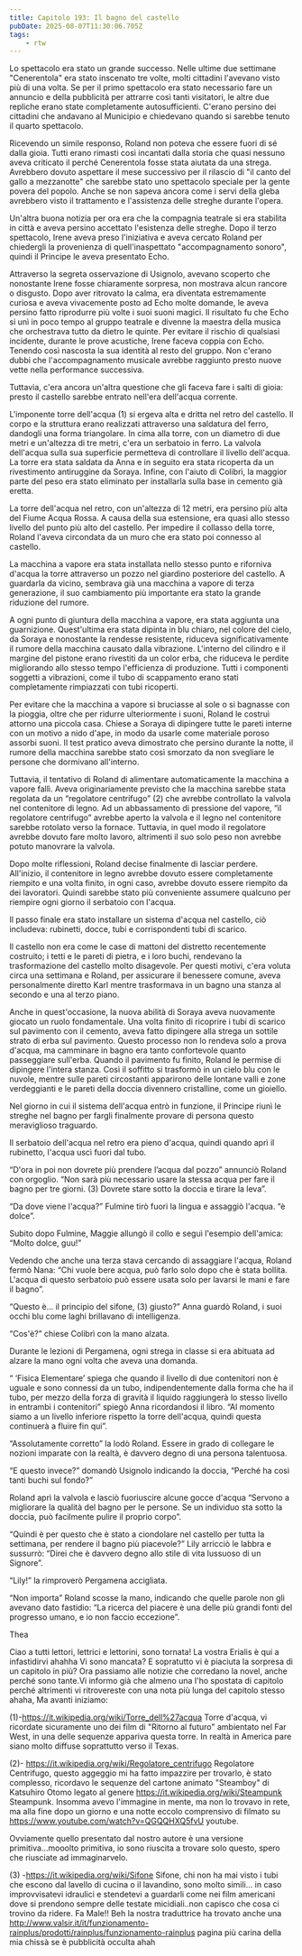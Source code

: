 ```yaml
---
title: Capitolo 193: Il bagno del castello
pubDate: 2025-08-07T11:30:06.705Z
tags:
    - rtw
---
```







Lo spettacolo era stato un grande successo. Nelle ultime due settimane "Cenerentola" era stato inscenato tre volte, molti cittadini l'avevano visto più di una volta. Se per il primo spettacolo era stato necessario fare un annuncio e della pubblicità per attrarre così tanti visitatori, le altre due repliche erano state completamente autosufficienti. C'erano persino dei cittadini che andavano al Municipio e chiedevano quando si sarebbe tenuto il quarto spettacolo.


Ricevendo un simile responso, Roland non poteva che essere fuori di sé dalla gioia. Tutti erano rimasti così incantati dalla storia che quasi nessuno aveva criticato il perché Cenerentola fosse stata aiutata da una strega. Avrebbero dovuto aspettare il mese successivo per il rilascio di "il canto del gallo a mezzanotte" che sarebbe stato uno spettacolo speciale per la gente povera del popolo. Anche se non sapeva ancora come i servi della gleba avrebbero visto il trattamento e l'assistenza delle streghe durante l'opera.


Un'altra buona notizia per ora era che la compagnia teatrale si era stabilita in città e aveva persino accettato l'esistenza delle streghe. Dopo il terzo spettacolo, Irene aveva preso l'iniziativa e aveva cercato Roland per chiedergli la provenienza di quell'inaspettato "accompagnamento sonoro", quindi il Principe le aveva presentato Echo.


Attraverso la segreta osservazione di Usignolo, avevano scoperto che nonostante Irene fosse chiaramente sorpresa, non mostrava alcun rancore o disgusto. Dopo aver ritrovato la calma, era diventata estremamente curiosa e aveva vivacemente posto ad Echo molte domande, le aveva persino fatto riprodurre più volte i suoi suoni magici. Il risultato fu che Echo si unì in poco tempo al gruppo teatrale e divenne la maestra della musica che orchestrava tutto da dietro le quinte. Per evitare il rischio di qualsiasi incidente, durante le prove acustiche, Irene faceva coppia con Echo. Tenendo così nascosta la sua identità al resto del gruppo. Non c'erano dubbi che l'accompagnamento musicale avrebbe raggiunto presto nuove vette nella performance successiva.


Tuttavia, c'era ancora un'altra questione che gli faceva fare i salti di gioia: presto il castello sarebbe entrato nell'era dell'acqua corrente.


L'imponente torre dell'acqua (1) si ergeva alta e dritta nel retro del castello. Il corpo e la struttura erano realizzati attraverso una saldatura del ferro, dandogli una forma triangolare. In cima alla torre, con un diametro di due metri e un'altezza di tre metri, c'era un serbatoio in ferro. La valvola dell'acqua sulla sua superficie permetteva di controllare il livello dell'acqua. La torre era stata saldata da Anna e in seguito era stata ricoperta da un rivestimento antiruggine da Soraya. Infine, con l'aiuto di Colibrì, la maggior parte del peso era stato eliminato per installarla sulla base in cemento già eretta.


La torre dell'acqua nel retro, con un'altezza di 12 metri, era persino più alta del Fiume Acqua Rossa. A causa della sua estensione, era quasi allo stesso livello del punto più alto del castello. Per impedire il collasso della torre, Roland l'aveva circondata da un muro che era stato poi connesso al castello.


La macchina a vapore era stata installata nello stesso punto e riforniva d'acqua la torre attraverso un pozzo nel giardino posteriore del castello. A guardarla da vicino, sembrava già una macchina a vapore di terza generazione, il suo cambiamento più importante era stato la grande riduzione del rumore.


A ogni punto di giuntura della macchina a vapore, era stata aggiunta una guarnizione. Quest'ultima era stata dipinta in blu chiaro, nel colore del cielo, da Soraya e nonostante la rendesse resistente, riduceva significativamente il rumore della macchina causato dalla vibrazione. L'interno del cilindro e il margine del pistone erano rivestiti da un color erba, che riduceva le perdite migliorando allo stesso tempo l'efficienza di produzione. Tutti i componenti soggetti a vibrazioni, come il tubo di scappamento erano stati completamente rimpiazzati con tubi ricoperti.


Per evitare che la macchina a vapore si bruciasse al sole o si bagnasse con la pioggia, oltre che per ridurre ulteriormente i suoni, Roland le costruì attorno una piccola casa. Chiese a Soraya di dipingere tutte le pareti interne con un motivo a nido d'ape, in modo da usarle come materiale poroso assorbi suoni. Il test pratico aveva dimostrato che persino durante la notte, il rumore della macchina sarebbe stato così smorzato da non svegliare le persone che dormivano all'interno.


Tuttavia, il tentativo di Roland di alimentare automaticamente la macchina a vapore fallì. Aveva originariamente previsto che la macchina sarebbe stata regolata da un “regolatore centrifugo” (2) che avrebbe controllato la valvola nel contenitore di legno. Ad un abbassamento di pressione del vapore, “il regolatore centrifugo” avrebbe aperto la valvola e il legno nel contenitore sarebbe rotolato verso la fornace. Tuttavia, in quel modo il regolatore avrebbe dovuto fare molto lavoro, altrimenti il suo solo peso non avrebbe potuto manovrare la valvola.


Dopo molte riflessioni, Roland decise finalmente di lasciar perdere. All'inizio, il contenitore in legno avrebbe dovuto essere completamente riempito e una volta finito, in ogni caso, avrebbe dovuto essere riempito da dei lavoratori. Quindi sarebbe stato più conveniente assumere qualcuno per riempire ogni giorno il serbatoio con l'acqua.


Il passo finale era stato installare un sistema d'acqua nel castello, ciò includeva: rubinetti, docce, tubi e corrispondenti tubi di scarico.


Il castello non era come le case di mattoni del distretto recentemente costruito; i tetti e le pareti di pietra, e i loro buchi, rendevano la trasformazione del castello molto disagevole. Per questi motivi, c'era voluta circa una settimana e Roland, per assicurare il benessere comune, aveva personalmente diretto Karl mentre trasformava in un bagno una stanza al secondo e una al terzo piano.


Anche in quest'occasione, la nuova abilità di Soraya aveva nuovamente giocato un ruolo fondamentale. Una volta finito di ricoprire i tubi di scarico sul pavimento con il cemento, aveva fatto dipingere alla strega un sottile strato di erba sul pavimento. Questo processo non lo rendeva solo a prova d'acqua, ma camminare in bagno era tanto confortevole quanto passeggiare sull'erba. Quando il pavimento fu finito, Roland le permise di dipingere l'intera stanza. Così il soffitto si trasformò in un cielo blu con le nuvole, mentre sulle pareti circostanti apparirono delle lontane valli e zone verdeggianti e le pareti della doccia divennero cristalline, come un gioiello.


Nel giorno in cui il sistema dell'acqua entrò in funzione, il Principe riunì le streghe nel bagno per fargli finalmente provare di persona questo meraviglioso traguardo.


Il serbatoio dell'acqua nel retro era pieno d'acqua, quindi quando aprì il rubinetto, l'acqua uscì fuori dal tubo.


“D'ora in poi non dovrete più prendere l’acqua dal pozzo” annunciò Roland con orgoglio. “Non sarà più necessario usare la stessa acqua per fare il bagno per tre giorni. (3) Dovrete stare sotto la doccia e tirare la leva”.


“Da dove viene l'acqua?” Fulmine tirò fuori la lingua e assaggiò l'acqua. “è dolce”.


Subito dopo Fulmine, Maggie allungò il collo e seguì l'esempio dell'amica: “Molto dolce, guu!”


Vedendo che anche una terza stava cercando di assaggiare l'acqua, Roland fermò Nana: “Chi vuole bere acqua, può farlo solo dopo che è stata bollita. L'acqua di questo serbatoio può essere usata solo per lavarsi le mani e fare il bagno”.


“Questo è… il principio del sifone, (3) giusto?” Anna guardò Roland, i suoi occhi blu come laghi brillavano di intelligenza.


“Cos'è?” chiese Colibrì con la mano alzata.


Durante le lezioni di Pergamena, ogni strega in classe si era abituata ad alzare la mano ogni volta che aveva una domanda.


“ ‘Fisica Elementare’ spiega che quando il livello di due contenitori non è uguale e sono connessi da un tubo, indipendentemente dalla forma che ha il tubo, per mezzo della forza di gravità il liquido raggiungerà lo stesso livello in entrambi i contenitori” spiegò Anna ricordandosi il libro. “Al momento siamo a un livello inferiore rispetto la torre dell'acqua, quindi questa continuerà a fluire fin qui”.


“Assolutamente corretto” la lodò Roland. Essere in grado di collegare le nozioni imparate con la realtà, è davvero degno di una persona talentuosa.


“E questo invece?” domandò Usignolo indicando la doccia, “Perché ha così tanti buchi sul fondo?”


Roland aprì la valvola e lasciò fuoriuscire alcune gocce d'acqua “Servono a migliorare la qualità del bagno per le persone. Se un individuo sta sotto la doccia, può facilmente pulire il proprio corpo”.


“Quindi è per questo che è stato a ciondolare nel castello per tutta la settimana, per rendere il bagno più piacevole?” Lily arricciò le labbra e sussurrò: “Direi che è davvero degno allo stile di vita lussuoso di un Signore”.


“Lily!” la rimproverò Pergamena accigliata.


“Non importa” Roland scosse la mano, indicando che quelle parole non gli avevano dato fastidio: “La ricerca del piacere è una delle più grandi fonti del progresso umano, e io non faccio eccezione”.




Thea


Ciao a tutti lettori, lettrici e lettorini, sono tornata! La vostra Erialis è qui a infastidirvi ahahha  Vi sono mancata? E sopratutto vi è piaciuta la sorpresa di un capitolo in più? Ora passiamo alle notizie che corredano la novel, anche perché sono tante.Vi informo già che almeno una l'ho spostata di capitolo perché altrimenti vi ritrovereste con una nota più lunga del capitolo stesso ahaha, Ma avanti iniziamo:


(1)-https://it.wikipedia.org/wiki/Torre_dell%27acqua Torre d'acqua, vi ricordate sicuramente uno dei film di "Ritorno al futuro" ambientato nel Far West, in una delle sequenze appariva questa torre. In realtà in America pare siano molto diffuse soprattutto verso il Texas.


(2)-  https://it.wikipedia.org/wiki/Regolatore_centrifugo Regolatore Centrifugo, questo aggeggio mi ha fatto impazzire per trovarlo, è stato complesso, ricordavo le sequenze del cartone animato "Steamboy" di Katsuhiro Otomo legato al genere https://it.wikipedia.org/wiki/Steampunk Steampunk. 
Insomma avevo l'immagine in mente, ma non lo trovavo in rete, ma alla fine dopo un giorno e una notte eccolo comprensivo di filmato su https://www.youtube.com/watch?v=QGQQHXQ5fvU youtube.


Ovviamente quello presentato dal nostro autore è una versione primitiva...mooolto primitiva, io sono riuscita a trovare solo questo, spero che riusciate ad immaginarvelo.


(3) -https://it.wikipedia.org/wiki/Sifone Sifone, chi non ha mai visto i tubi che escono dal lavello di cucina o il lavandino, sono molto simili... in caso improvvisatevi idraulici e stendetevi a guardarli come nei film americani dove si prendono sempre delle testate micidiali..non capisco che cosa ci trovino da ridere. Fa Male!!  Beh la nostra traduttrice ha trovato anche una http://www.valsir.it/it/funzionamento-rainplus/prodotti/rainplus/funzionamento-rainplus pagina più carina della mia chissà se è pubblicità occulta ahah                                


                                



